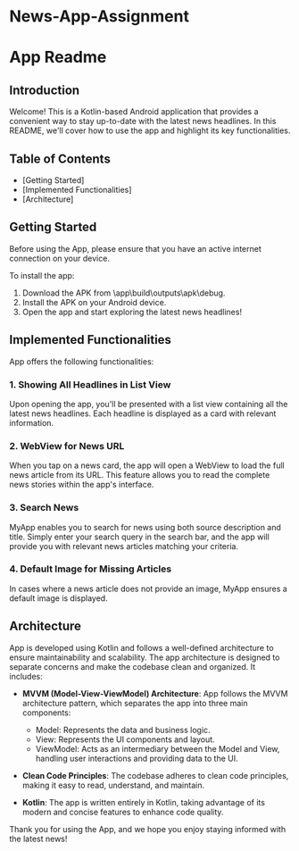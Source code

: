 # News-App-Assignment

# App Readme

## Introduction
Welcome! This is a Kotlin-based Android application that provides a convenient way to stay up-to-date with the latest news headlines. In this README, we'll cover how to use the app and highlight its key functionalities.

## Table of Contents
- [Getting Started]
- [Implemented Functionalities]
- [Architecture]

## Getting Started
Before using the App, please ensure that you have an active internet connection on your device.

To install the app:
1. Download the APK from \app\build\outputs\apk\debug.
2. Install the APK on your Android device.
3. Open the app and start exploring the latest news headlines!

## Implemented Functionalities
App offers the following functionalities:

### 1. Showing All Headlines in List View
Upon opening the app, you'll be presented with a list view containing all the latest news headlines. Each headline is displayed as a card with relevant information.

### 2. WebView for News URL
When you tap on a news card, the app will open a WebView to load the full news article from its URL. This feature allows you to read the complete news stories within the app's interface.

### 3. Search News
MyApp enables you to search for news using both source description and title. Simply enter your search query in the search bar, and the app will provide you with relevant news articles matching your criteria.

### 4. Default Image for Missing Articles
In cases where a news article does not provide an image, MyApp ensures a default image is displayed.

## Architecture
App is developed using Kotlin and follows a well-defined architecture to ensure maintainability and scalability. The app architecture is designed to separate concerns and make the codebase clean and organized. It includes:

- **MVVM (Model-View-ViewModel) Architecture**: App follows the MVVM architecture pattern, which separates the app into three main components:
  - Model: Represents the data and business logic.
  - View: Represents the UI components and layout.
  - ViewModel: Acts as an intermediary between the Model and View, handling user interactions and providing data to the UI.

- **Clean Code Principles**: The codebase adheres to clean code principles, making it easy to read, understand, and maintain.

- **Kotlin**: The app is written entirely in Kotlin, taking advantage of its modern and concise features to enhance code quality.

Thank you for using the App, and we hope you enjoy staying informed with the latest news!
